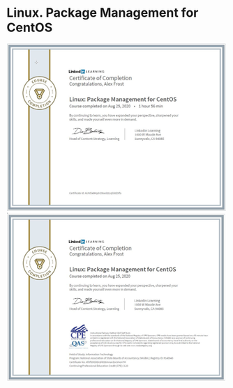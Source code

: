 # Linux. Package Management for CentOS
![](https://github.com/zuFrost/Linux-Package-Management-for-CentOS/blob/master/Linux.%20Package%20Management%20for%20CentOS%20Certificate%20-%20LinkedIn.jpg) <br>
![](https://github.com/zuFrost/Linux-Package-Management-for-CentOS/blob/master/Linux.%20Package%20Management%20for%20CentOS%20Certificate%20-%20NASBA.jpg) <br>
